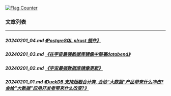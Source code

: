 <a rel="nofollow" href="http://info.flagcounter.com/h9V1"  ><img src="http://s03.flagcounter.com/count/h9V1/bg_FFFFFF/txt_000000/border_CCCCCC/columns_2/maxflags_12/viewers_0/labels_0/pageviews_0/flags_0/"  alt="Flag Counter"  border="0"  ></a>  
  
### 文章列表  
----  
##### 20240201_04.md   [《PostgreSQL plrust 插件》](20240201_04.md)  
##### 20240201_03.md   [《在宇宙最强数据库镜像中部署databend》](20240201_03.md)  
##### 20240201_02.md   [《宇宙最强数据库镜像更新》](20240201_02.md)  
##### 20240201_01.md   [《DuckDB 支持超融合计算, 会给“大数据”产品带来什么冲击? 会给“大数据”应用开发者带来什么改变?》](20240201_01.md)  
